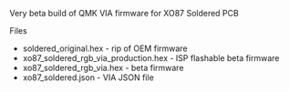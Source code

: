 Very beta build of QMK VIA firmware for XO87 Soldered PCB

Files
* soldered_original.hex - rip of OEM firmware
* xo87_soldered_rgb_via_production.hex - ISP flashable beta firmware
* xo87_soldered_rgb_via.hex - beta firmware
* xo87_soldered.json - VIA JSON file 

